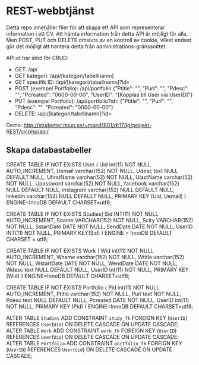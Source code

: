# REST-webbtjänst
Detta repo innehåller filer för att skapa ett API som representerar information i ett CV. Att hämta information från detta API är möjligt för alla. Men POST, PUT och DELETE omsluts av en kontroll av cookie, vilket endast gör det möjligt att hantera detta från administrations-gränssnittet.

API:et har stöd för CRUD:
* GET: /api
* GET kategori: /api/[kategori/tabellnamn]
* GET specifik ID: /api/[kategori/tabellnamn]?id=
* POST (exempel Portfolio): /api/portfolio
{"Ptitle": "", "Purl": "", "Pdesc": "", "Pcreated": "0000-00-00", "UserID": "[Kopplas till User via UserID]"}
* PUT (exempel Portfolio): /api/portfolio?id=
{"Ptitle": "", "Purl": "", "Pdesc": "", "Pcreated": "0000-00-00"}
* DELETE: /api/[kategori/tabellnamn]?id=

Demo: http://studenter.miun.se/~maed1801/dt173g/projekt-REST/cv.php/api/

## Skapa databastabeller
CREATE TABLE IF NOT EXISTS User (
	Uid int(11) NOT NULL AUTO_INCREMENT,
	Uemail varchar(152) NOT NULL,
	Udesc text NULL DEFAULT NULL,
	UfirstName varchar(52) NOT NULL,
	UlastName varchar(52) NOT NULL,
	Upassword varchar(52) NOT NULL,
	facebook varchar(152) NULL DEFAULT NULL,
	instagram varchar(152) NULL DEFAULT NULL,
	linkedin varchar(152) NULL DEFAULT NULL,
	PRIMARY KEY (Uid, Uemail)
) ENGINE=InnoDB DEFAULT CHARSET=utf8;

CREATE TABLE IF NOT EXISTS Studies(
	Sid INT(11) NOT NULL AUTO_INCREMENT,
	Sname VARCHAR(152) NOT NULL,
	Scity VARCHAR(152) NOT NULL,
	SstartDate DATE NOT NULL,
	SendDate DATE NOT NULL,
	UserID INT(11) NOT NULL,
	PRIMARY KEY(Sid)
) ENGINE = InnoDB DEFAULT CHARSET = utf8;

CREATE TABLE IF NOT EXISTS Work (
	Wid int(11) NOT NULL AUTO_INCREMENT,
	Wname varchar(152) NOT NULL,
	Wtitle varchar(152) NOT NULL,
	WstartDate DATE NOT NULL,
	WendDate DATE NOT NULL,
	Wdesc text NULL DEFAULT NULL,
	UserID int(11) NOT NULL,
	PRIMARY KEY (Wid)
) ENGINE=InnoDB DEFAULT CHARSET=utf8;

CREATE TABLE IF NOT EXISTS Portfolio (
	Pid int(11) NOT NULL AUTO_INCREMENT,
	Ptitle varchar(152) NOT NULL,
	Purl text NOT NULL,
	Pdesc text NULL DEFAULT NULL,
	Pcreated DATE NOT NULL,
	UserID int(11) NOT NULL,
	PRIMARY KEY (Pid)
) ENGINE=InnoDB DEFAULT CHARSET=utf8;

ALTER TABLE `Studies` ADD CONSTRAINT `study_fk` FOREIGN KEY (`UserID`) REFERENCES `User`(`Uid`) ON DELETE CASCADE ON UPDATE CASCADE;
ALTER TABLE `Work` ADD CONSTRAINT `work_fk` FOREIGN KEY (`UserID`) REFERENCES `User`(`Uid`) ON DELETE CASCADE ON UPDATE CASCADE;
ALTER TABLE `Portfolio` ADD CONSTRAINT `portfolio_fk` FOREIGN KEY (`UserID`) REFERENCES `User`(`Uid`) ON DELETE CASCADE ON UPDATE CASCADE;

